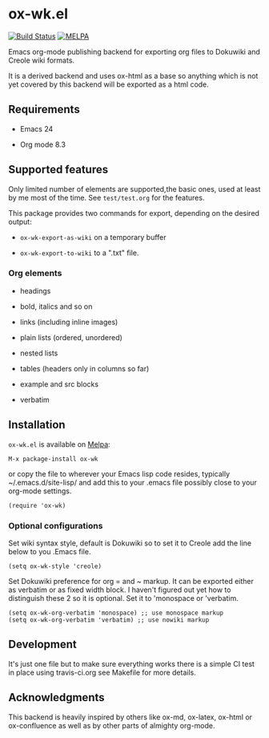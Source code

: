 # ox-wk.el

[![Build Status](https://travis-ci.org/w-vi/ox-wk.el.svg?branch=master)](https://travis-ci.org/w-vi/ox-wk.el)
[![MELPA](https://melpa.org/packages/ox-wk-badge.svg)](https://melpa.org/#/ox-wk)

Emacs org-mode publishing backend for exporting org files to Dokuwiki
and Creole wiki formats.

It is a derived backend and uses ox-html as a base so anything which
is not yet covered by this backend will be exported as a html code.

## Requirements

- Emacs 24

- Org mode 8.3


## Supported features

Only limited number of elements are supported,the basic ones,
used at least by me most of the time. See `test/test.org` for the features.

This package provides two commands for export, depending on the desired output:

* `ox-wk-export-as-wiki` on a temporary buffer

* `ox-wk-export-to-wiki` to a ".txt" file.

### Org elements

-   headings

-   bold, italics and so on

-   links (including inline images)

-   plain lists (ordered, unordered)

-   nested lists

-   tables (headers only in columns so far)

-   example and src blocks

-   verbatim

## Installation

`ox-wk.el` is available on [Melpa](https://melpa.org):

`M-x package-install ox-wk`

or copy the file to wherever your Emacs lisp code resides, typically  ~/.emacs.d/site-lisp/
and add this to your .emacs file possibly close to your org-mode settings.

    (require 'ox-wk)

### Optional configurations

Set wiki syntax style, default is Dokuwiki so to set it to Creole add
the line below to you .Emacs file.

    (setq ox-wk-style 'creole)


Set Dokuwiki preference for  org = and ~ markup. It can be exported
either as verbatim or as fixed width block. I haven't figured out yet how
to distinguish these 2 so it is optional. Set it to 'monospace or 'verbatim.

    (setq ox-wk-org-verbatim 'monospace) ;; use monospace markup
    (setq ox-wk-org-verbatim 'verbatim) ;; use nowiki markup


## Development

It's just one file but to make sure everything works there is a simple CI test
in place using travis-ci.org see Makefile for more details.


## Acknowledgments

This backend is heavily inspired by others like ox-md,
ox-latex, ox-html or ox-confluence as well as by other parts of
almighty org-mode.
